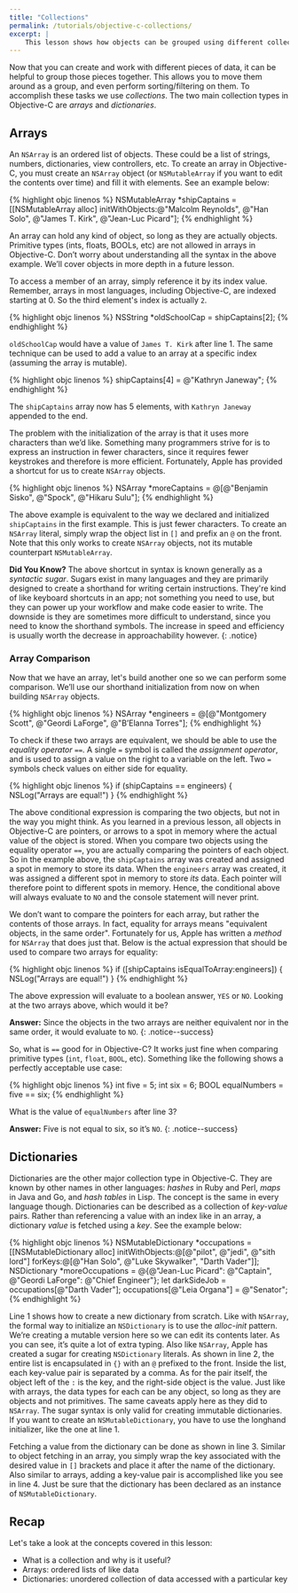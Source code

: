 ```yaml
---
title: "Collections"
permalink: /tutorials/objective-c-collections/
excerpt: |
    This lesson shows how objects can be grouped using different collection data types, like arrays and dictionaries.
---
```


Now that you can create and work with different pieces of data, it can be helpful to group those pieces together. This allows you to move them around as a group, and even perform sorting/filtering on them. To accomplish these tasks we use *collections*. The two main collection types in Objective-C are *arrays* and *dictionaries*.

## Arrays

An `NSArray` is an ordered list of objects. These could be a list of strings, numbers, dictionaries, view controllers, etc. To create an array in Objective-C, you must create an `NSArray` object (or `NSMutableArray` if you want to edit the contents over time) and fill it with elements. See an example below:

{% highlight objc linenos %}
NSMutableArray *shipCaptains = [[NSMutableArray alloc] initWithObjects:@"Malcolm Reynolds", @"Han Solo", @"James T. Kirk", @"Jean-Luc Picard"];
{% endhighlight %}

An array can hold any kind of object, so long as they are actually objects. Primitive types (ints, floats, BOOLs, etc) are not allowed in arrays in Objective-C. Don’t worry about understanding all the syntax in the above example. We’ll cover objects in more depth in a future lesson.

To access a member of an array, simply reference it by its index value. Remember, arrays in most languages, including Objective-C, are indexed starting at 0. So the third element's index is actually `2`.

{% highlight objc linenos %}
NSString *oldSchoolCap = shipCaptains[2];
{% endhighlight %}

`oldSchoolCap` would have a value of `James T. Kirk` after line 1. The same technique can be used to add a value to an array at a specific index (assuming the array is mutable).

{% highlight objc linenos %}
shipCaptains[4] = @"Kathryn Janeway";
{% endhighlight %}

The `shipCaptains` array now has 5 elements, with `Kathryn Janeway` appended to the end.

The problem with the initialization of the array is that it uses more characters than we’d like. Something many programmers strive for is to express an instruction in fewer characters, since it requires fewer keystrokes and therefore is more efficient. Fortunately, Apple has provided a shortcut for us to create `NSArray` objects.

{% highlight objc linenos %}
NSArray *moreCaptains = @[@"Benjamin Sisko", @"Spock", @"Hikaru Sulu"];
{% endhighlight %}

The above example is equivalent to the way we declared and initialized `shipCaptains` in the first example. This is just fewer characters. To create an `NSArray` literal, simply wrap the object list in `[]` and prefix an `@` on the front. Note that this only works to create `NSArray` objects, not its mutable counterpart `NSMutableArray`.

**Did You Know?** The above shortcut in syntax is known generally as a *syntactic sugar*. Sugars exist in many languages and they are primarily designed to create a shorthand for writing certain instructions. They're kind of like keyboard shortcuts in an app; not something you need to use, but they can power up your workflow and make code easier to write. The downside is they are sometimes more difficult to understand, since you need to know the shorthand symbols. The increase in speed and efficiency is usually worth the decrease in approachability however.
{: .notice}

### Array Comparison

Now that we have an array, let's build another one so we can perform some comparison. We’ll use our shorthand initialization from now on when building `NSArray` objects.

{% highlight objc linenos %}
NSArray *engineers = @[@"Montgomery Scott", @"Geordi LaForge", @"B’Elanna Torres"];
{% endhighlight %}

To check if these two arrays are equivalent, we should be able to use the *equality operator* `==`. A single `=` symbol is called the *assignment operator*, and is used to assign a value on the right to a variable on the left. Two `=` symbols check values on either side for equality.

{% highlight objc linenos %}
if (shipCaptains == engineers) {
  NSLog("Arrays are equal!")
}
{% endhighlight %}

The above conditional expression is comparing the two objects, but not in the way you might think. As you learned in a previous lesson, all objects in Objective-C are pointers, or arrows to a spot in memory where the actual value of the object is stored. When you compare two objects using the equality operator `==`, you are actually comparing the pointers of each object. So in the example above, the `shipCaptains` array was created and assigned a spot in memory to store its data. When the `engineers` array was created, it was assigned a different spot in memory to store _its_ data. Each pointer will therefore point to different spots in memory. Hence, the conditional above will always evaluate to `NO` and the console statement will never print.

We don’t want to compare the pointers for each array, but rather the contents of those arrays. In fact, equality for arrays means "equivalent objects, in the same order". Fortunately for us, Apple has written a _method_ for `NSArray` that does just that. Below is the actual expression that should be used to compare two arrays for equality:

 {% highlight objc linenos %}
if ([shipCaptains isEqualToArray:engineers]) {
  NSLog("Arrays are equal!")
}
{% endhighlight %}

The above expression will evaluate to a boolean answer, `YES` or `NO`. Looking at the two arrays above, which would it be?

**Answer:** Since the objects in the two arrays are neither equivalent nor in the same order, it would evaluate to `NO`. 
{: .notice--success}

So, what is `==` good for in Objective-C? It works just fine when comparing primitive types (`int`, `float`, `BOOL`, etc). Something like the following shows a perfectly acceptable use case:

{% highlight objc linenos %}
int five = 5;
int six = 6;
BOOL equalNumbers = five == six;
{% endhighlight %}

What is the value of `equalNumbers`  after line 3?

**Answer:** Five is not equal to six, so it’s `NO`.
{: .notice--success}

## Dictionaries

Dictionaries are the other major collection type in Objective-C. They are known by other names in other languages: *hashes* in Ruby and Perl, *maps* in Java and Go, and *hash tables* in Lisp. The concept is the same in every language though. Dictionaries can be described as a collection of *key-value* pairs. Rather than referencing a value with an index like in an array, a dictionary *value* is fetched using a *key*. See the example below:

{% highlight objc linenos %}
NSMutableDictionary *occupations = [[NSMutableDictionary alloc] initWithObjects:@[@"pilot", @"jedi", @"sith lord"] forKeys:@[@"Han Solo", @"Luke Skywalker", "Darth Vader"]];
NSDictionary *moreOccupations = @{@"Jean-Luc Picard": @"Captain", @"Geordi LaForge": @"Chief Engineer"};
let darkSideJob = occupations[@"Darth Vader"];
occupations[@"Leia Organa"] = @"Senator";
{% endhighlight %}

Line 1 shows how to create a new dictionary from scratch. Like with `NSArray`, the formal way to initialize an `NSDictionary` is to use the *alloc-init* pattern. We’re creating a mutable version here so we can edit its contents later. As you can see, it’s quite a lot of extra typing. Also like `NSArray`, Apple has created a sugar for creating `NSDictionary` literals. As shown in line 2, the entire list is encapsulated in `{}` with an `@` prefixed to the front. Inside the list, each key-value pair is separated by a comma. As for the pair itself, the object left of the `:` is the key, and the right-side object is the value. Just like with arrays, the data types for each can be any object, so long as they are objects and not primitives. The same caveats apply here as they did to `NSArray`. The sugar syntax is only valid for creating immutable dictionaries. If you want to create an `NSMutableDictionary`, you have to use the longhand initializer, like the one at line 1.

Fetching a value from the dictionary can be done as shown in line 3. Similar to object fetching in an array, you simply wrap the key associated with the desired value in `[]` brackets and place it after the name of the dictionary. Also similar to arrays, adding a key-value pair is accomplished like you see in line 4. Just be sure that the dictionary has been declared as an instance of `NSMutableDictionary`.

## Recap
Let's take a look at the concepts covered in this lesson:

* What is a collection and why is it useful?
* Arrays: ordered lists of like data
* Dictionaries: unordered collection of data accessed with a particular key